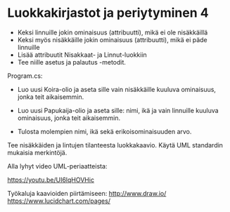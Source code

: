 # Luokkakirjastot ja periytyminen 4
   
   + Keksi linnuille jokin ominaisuus (attribuutti), mikä ei ole nisäkkäillä 
   + Keksi myös nisäkkäille jokin ominaisuus (attribuutti), mikä ei päde linnuille 
   + Lisää attribuutit Nisakkaat- ja Linnut-luokkiin 
   + Tee niille asetus ja palautus -metodit. 


Program.cs: 

   + Luo uusi Koira-olio ja aseta sille vain nisäkkäille kuuluva ominaisuus, jonka teit aikaisemmin.

   + Luo uusi Papukaija-olio ja aseta sille: nimi, ikä ja vain linnuille kuuluva ominaisuus, jonka teit aikaisemmin.

   + Tulosta molempien nimi, ikä sekä erikoisominaisuuden arvo. 

Tee nisäkkäiden ja lintujen tilanteesta luokkakaavio. Käytä UML standardin mukaisia merkintöjä.

Alla lyhyt video UML-periaatteista:

https://youtu.be/UI6lqHOVHic


Työkaluja kaavioiden piirtämiseen: 
  http://www.draw.io/
  https://www.lucidchart.com/pages/

